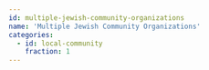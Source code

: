 ```yaml
---
id: multiple-jewish-community-organizations
name: 'Multiple Jewish Community Organizations'
categories:
  - id: local-community
    fraction: 1
---
```

